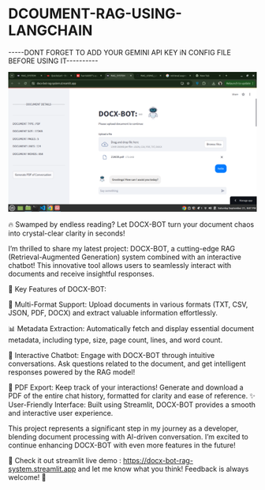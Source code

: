 # DCOUMENT-RAG-USING-LANGCHAIN

-----DONT FORGET TO ADD YOUR GEMINI API KEY iN CONFIG FILE BEFORE USING IT----------

<img src="image.png" alt="My cool logo"/>

🔥 Swamped by endless reading? Let DOCX-BOT turn your document chaos into crystal-clear clarity in seconds!

I’m thrilled to share my latest project: DOCX-BOT, a cutting-edge RAG (Retrieval-Augmented Generation) system combined with an interactive chatbot! This innovative tool allows users to seamlessly interact with documents and receive insightful responses.

🚀 Key Features of DOCX-BOT:

📁 Multi-Format Support: Upload documents in various formats (TXT, CSV, JSON, PDF, DOCX) and extract valuable information effortlessly.

📊 Metadata Extraction: Automatically fetch and display essential document metadata, including type, size, page count, lines, and word count.

💬 Interactive Chatbot: Engage with DOCX-BOT through intuitive conversations. Ask questions related to the document, and get intelligent responses powered by the RAG model!

📜 PDF Export: Keep track of your interactions! Generate and download a PDF of the entire chat history, formatted for clarity and ease of reference.
✨ User-Friendly Interface: Built using Streamlit, DOCX-BOT provides a smooth and interactive user experience.

This project represents a significant step in my journey as a developer, blending document processing with AI-driven conversation. I’m excited to continue enhancing DOCX-BOT with even more features in the future!

🔗 Check it out 
streamlit live demo : https://docx-bot-rag-system.streamlit.app
and let me know what you think! Feedback is always welcome! 🙌
